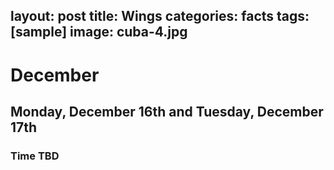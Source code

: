 layout: post
title:  Wings
categories: facts
tags: [sample]
image: cuba-4.jpg
---

# December
## Monday, December 16th and Tuesday, December 17th
### Time TBD